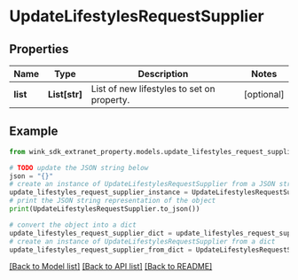 # UpdateLifestylesRequestSupplier


## Properties

Name | Type | Description | Notes
------------ | ------------- | ------------- | -------------
**list** | **List[str]** | List of new lifestyles to set on property. | [optional] 

## Example

```python
from wink_sdk_extranet_property.models.update_lifestyles_request_supplier import UpdateLifestylesRequestSupplier

# TODO update the JSON string below
json = "{}"
# create an instance of UpdateLifestylesRequestSupplier from a JSON string
update_lifestyles_request_supplier_instance = UpdateLifestylesRequestSupplier.from_json(json)
# print the JSON string representation of the object
print(UpdateLifestylesRequestSupplier.to_json())

# convert the object into a dict
update_lifestyles_request_supplier_dict = update_lifestyles_request_supplier_instance.to_dict()
# create an instance of UpdateLifestylesRequestSupplier from a dict
update_lifestyles_request_supplier_from_dict = UpdateLifestylesRequestSupplier.from_dict(update_lifestyles_request_supplier_dict)
```
[[Back to Model list]](../README.md#documentation-for-models) [[Back to API list]](../README.md#documentation-for-api-endpoints) [[Back to README]](../README.md)



